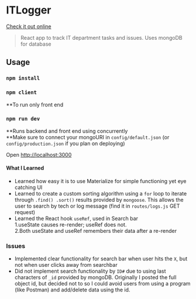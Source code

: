 # ITLogger
[Check it out online](https://stormy-basin-17252.herokuapp.com/)

> React app to track IT department tasks and issues. Uses mongoDB for database

## Usage

### `npm install`

### `npm client`
**To run only front end

### `npm run dev`
**Runs backend and front end using concurrently<br>
**Make sure to connect your mongoURI in `config/default.json` (or `config/production.json` if you plan on deploying)

Open [http://localhost:3000](http://localhost:3000)

#### What I Learned
- Learned how easy it is to use Materialize for simple functioning yet eye catching UI
- Learned to create a custom sorting algorithm using a `for` loop to iterate through `.find() .sort()` results provided by `mongoose`. This allows the user to search by tech or log message (find it in `routes/logs.js` GET request)
- Learned the React hook `useRef`, used in Search bar<br>
    1.useState causes re-render; useRef does not.<br>
    2.Both useState and useRef remembers their data after a re-render
    
### Issues
- Implemented clear functionality for search bar when user hits the `X`, but not when user clicks away from searchbar
- Did not implement search functionality by `ID#` due to using last characters of `_id` provided by mongoDB. Originally I posted the full object id, but decided not to so I could avoid users from using a program (like Postman) and add/delete data using the id.
